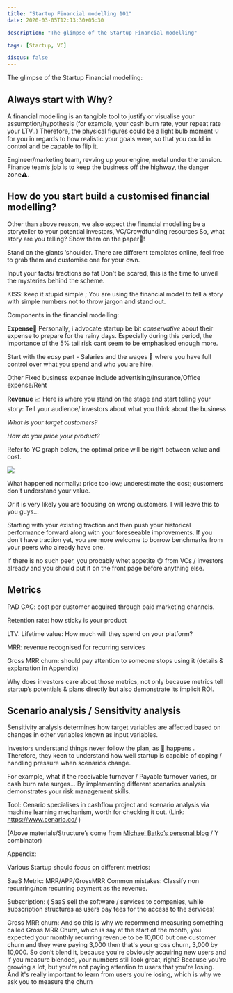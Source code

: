 ```yaml
---
title: "Startup Financial modelling 101"
date: 2020-03-05T12:13:30+05:30

description: "The glimpse of the Startup Financial modelling"

tags: [Startup, VC]

disqus: false 
---
```




The glimpse of the Startup Financial modelling:



## Always start with Why? ## 

A financial modelling is an tangible tool to justify or visualise your assumption/hypothesis (for example, your cash burn rate, your repeat rate your LTV..)
Therefore, the physical figures could be a light bulb moment 💡 for you in regards to how realistic your goals were, so that you could in control and be capable to flip it.


Engineer/marketing team, revving up your engine, metal under the tension. Finance team’s job is to keep the business off the highway, the danger zone⚠️.

## How do you start build a customised financial modelling? ## 

Other than above reason, we also expect the financial modelling be a storyteller to your potential investors, VC/Crowdfunding resources
So, what story are you telling? Show them on the paper📄!  

Stand on the giants ‘shoulder. There are different templates online, feel free to grab them and customise one for your own.

Input your facts/ tractions so fat
Don't be scared, this is the time to unveil the mysteries behind the scheme. 

KISS: keep it stupid simple ; You are using the financial model to tell a story with simple numbers not to throw jargon and stand out.
 	
 Components in the financial modelling: 

**Expense**💸
Personally, i advocate startup be bit _conservative_ about their expense to prepare for the rainy days. Especially during this period, the importance of the 5% tail risk cant seem to be emphasised enough more.

Start with the _easy_ part - Salaries and the wages 👷 where you have full control over what you spend and who you are hire.

Other Fixed business expense include advertising/Insurance/Office expense/Rent 

**Revenue** 📈
Here is where you stand on the stage and start telling your story:
Tell your audience/ investors about what you think about the business 

_What is your target customers?_ 

_How do you price your product?_ 

Refer to YC graph below, the optimal price will be right between value and cost.

![](/images/SU101.png)

 What happened normally: price too low; underestimate the cost; customers don't understand your value.
 
 Or it is very likely you are focusing on wrong customers. I will leave this to you guys…

Starting with your existing traction and then push your historical performance forward along with your foreseeable improvements. If you don't have traction yet, you are more welcome to borrow benchmarks from your peers who already have one. 

If there is no such peer, you probably whet appetite 😋 from VCs / investors already and you should put it on the front page before anything else.


## Metrics ##

PAD CAC: cost per customer acquired through paid marketing channels.

Retention rate: how sticky is your product 

LTV: Lifetime value: How much will they spend on your platform?

MRR: revenue recognised for recurring services  

Gross MRR churn: should pay attention to someone stops using it 
 (details & explanation in Appendix) 

Why does investors care about those metrics, not only because metrics tell startup’s potentials & plans directly but also demonstrate its implicit ROI. 

## Scenario analysis / Sensitivity analysis ## 

Sensitivity analysis determines how target variables are affected based on changes in other variables known as input variables.

Investors understand things never follow the plan, as 💩 happens . Therefore, they keen to understand how well startup is capable of coping / handling pressure when scenarios change.  

For example, what if the receivable turnover / Payable turnover varies, or cash burn rate surges… By implementing different scenarios analysis demonstrates your risk management skills.

Tool: Cenario specialises in cashflow project and scenario analysis via machine learning mechanism, worth for checking it out. (Link: https://www.cenario.co/ ) 



(Above materials/Structure’s come from [Michael Batko’s personal blog](https://medium.com/startmate/financial-projections-for-startups-90c0eb384b4c) / Y combinator) 

Appendix: 

Various Startup should focus on different metrics:

SaaS
Metric:  MRR/APP/GrossMRR 
Common mistakes: Classify non recurring/non recurring payment as the revenue.

Subscription:  ( SaaS sell the software / services to companies, while subscription structures as users pay fees for the access to the services) 

Gross MRR churn:
And so this is why  we recommend measuring something called Gross MRR Churn, which is say at the start of  the month, you expected your monthly recurring revenue to be 10,000 but one customer churn  and they were paying 3,000 then that's your gross churn, 3,000 by 10,000. So don’t blend it, because you're obviously acquiring new users and if you measure blended, your numbers  still look great, right? Because you're growing a lot, but you're not paying attention to  users that you're losing. And it's really important to learn from users you're losing, which  is why we ask you to measure the churn


